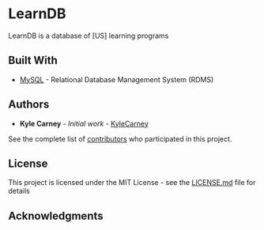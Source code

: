 # LearnDB
LearnDB is a database of [US] learning programs

## Built With
- [MySQL](https://dev.mysql.com/doc/) - Relational Database Management System (RDMS)

## Authors

* **Kyle Carney** - *Initial work* - [KyleCarney](https://github.com/KyleCarney)

See the complete list of [contributors](https://github.com/kylecarney/LeanDB/contributors.md) who participated in this project.

## License

This project is licensed under the MIT License - see the [LICENSE.md](https://github.com/KyleCarney/LearnDB/LICENSE.md) file for details

## Acknowledgments

